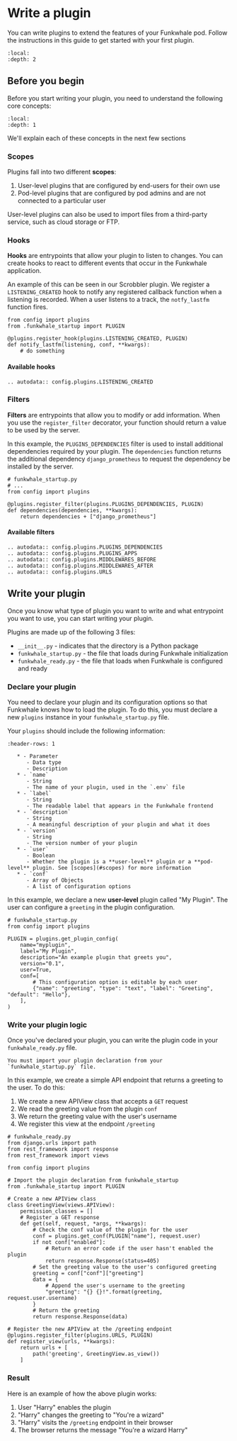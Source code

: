 # Write a plugin

You can write plugins to extend the features of your Funkwhale pod. Follow the instructions in this guide to get started with your first plugin.

```{contents}
:local:
:depth: 2
```

## Before you begin

Before you start writing your plugin, you need to understand the following core concepts:

```{contents}
:local:
:depth: 1
```

We'll explain each of these concepts in the next few sections

### Scopes

Plugins fall into two different **scopes**:

1. User-level plugins that are configured by end-users for their own use
2. Pod-level plugins that are configured by pod admins and are not connected to a particular user

User-level plugins can also be used to import files from a third-party service, such as cloud storage or FTP.

### Hooks

**Hooks** are entrypoints that allow your plugin to listen to changes. You can create hooks to react to different events that occur in the Funkwhale application.

An example of this can be seen in our Scrobbler plugin. We register a `LISTENING_CREATED` hook to notify any registered callback function when a listening is recorded. When a user listens to a track, the `notfy_lastfm` function fires.

```{code-block} python
from config import plugins
from .funkwhale_startup import PLUGIN

@plugins.register_hook(plugins.LISTENING_CREATED, PLUGIN)
def notify_lastfm(listening, conf, **kwargs):
    # do something
```

#### Available hooks

```{eval-rst}
.. autodata:: config.plugins.LISTENING_CREATED
```

### Filters

**Filters** are entrypoints that allow you to modify or add information. When you use the `register_filter` decorator, your function should return a value to be used by the server.

In this example, the `PLUGINS_DEPENDENCIES` filter is used to install additional dependencies required by your plugin. The `dependencies` function returns the additional dependency `django_prometheus` to request the dependency be installed by the server.

```{code-block} python
# funkwhale_startup.py
# ...
from config import plugins

@plugins.register_filter(plugins.PLUGINS_DEPENDENCIES, PLUGIN)
def dependencies(dependencies, **kwargs):
    return dependencies + ["django_prometheus"]

```

#### Available filters

```{eval-rst}
.. autodata:: config.plugins.PLUGINS_DEPENDENCIES
.. autodata:: config.plugins.PLUGINS_APPS
.. autodata:: config.plugins.MIDDLEWARES_BEFORE
.. autodata:: config.plugins.MIDDLEWARES_AFTER
.. autodata:: config.plugins.URLS
```

## Write your plugin

Once you know what type of plugin you want to write and what entrypoint you want to use, you can start writing your plugin.

Plugins are made up of the following 3 files:

- `__init__.py` - indicates that the directory is a Python package
- `funkwhale_startup.py` - the file that loads during Funkwhale initialization
- `funkwhale_ready.py` - the file that loads when Funkwhale is configured and ready

### Declare your plugin

You need to declare your plugin and its configuration options so that Funkwhale knows how to load the plugin. To do this, you must declare a new `plugins` instance in your `funkwhale_startup.py` file.

Your `plugins` should include the following information:

```{list-table}
:header-rows: 1

   * - Parameter
      - Data type
      - Description
   * - `name`
      - String
      - The name of your plugin, used in the `.env` file
   * - `label`
      - String
      - The readable label that appears in the Funkwhale frontend
   * - `description`
      - String
      - A meaningful description of your plugin and what it does
   * - `version`
      - String
      - The version number of your plugin
   * - `user`
      - Boolean
      - Whether the plugin is a **user-level** plugin or a **pod-level** plugin. See [scopes](#scopes) for more information
   * - `conf`
      - Array of Objects
      - A list of configuration options

```

In this example, we declare a new **user-level** plugin called "My Plugin". The user can configure a `greeting` in the plugin configuration.

```{code-block} python
# funkwhale_startup.py
from config import plugins

PLUGIN = plugins.get_plugin_config(
    name="myplugin",
    label="My Plugin",
    description="An example plugin that greets you",
    version="0.1",
    user=True,
    conf=[
        # This configuration option is editable by each user
        {"name": "greeting", "type": "text", "label": "Greeting", "default": "Hello"},
    ],
)
```

### Write your plugin logic

Once you've declared your plugin, you can write the plugin code in your `funkwhale_ready.py` file.

```{note}
You must import your plugin declaration from your `funkwhale_startup.py` file.
```

In this example, we create a simple API endpoint that returns a greeting to the user. To do this:

1. We create a new APIView class that accepts a `GET` request
2. We read the greeting value from the plugin `conf`
3. We return the greeting value with the user's username
4. We register this view at the endpoint `/greeting`

```{code-block} python
# funkwhale_ready.py
from django.urls import path
from rest_framework import response
from rest_framework import views

from config import plugins

# Import the plugin declaration from funkwhale_startup
from .funkwhale_startup import PLUGIN

# Create a new APIView class
class GreetingView(views.APIView):
    permission_classes = []
    # Register a GET response
    def get(self, request, *args, **kwargs):
        # Check the conf value of the plugin for the user
        conf = plugins.get_conf(PLUGIN["name"], request.user)
        if not conf["enabled"]:
            # Return an error code if the user hasn't enabled the plugin
            return response.Response(status=405)
        # Set the greeting value to the user's configured greeting
        greeting = conf["conf"]["greeting"]
        data = {
            # Append the user's username to the greeting
            "greeting": "{} {}!".format(greeting, request.user.username)
        }
        # Return the greeting
        return response.Response(data)

# Register the new APIView at the /greeting endpoint
@plugins.register_filter(plugins.URLS, PLUGIN)
def register_view(urls, **kwargs):
    return urls + [
        path('greeting', GreetingView.as_view())
    ]
```

### Result

Here is an example of how the above plugin works:

1. User "Harry" enables the plugin
2. "Harry" changes the greeting to "You're a wizard"
3. "Harry" visits the `/greeting` endpoint in their browser
4. The browser returns the message "You're a wizard Harry"
